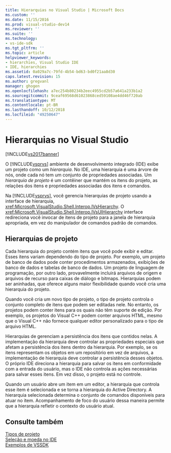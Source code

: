```yaml
---
title: Hierarquias no Visual Studio | Microsoft Docs
ms.custom: ''
ms.date: 11/15/2016
ms.prod: visual-studio-dev14
ms.reviewer: ''
ms.suite: ''
ms.technology:
- vs-ide-sdk
ms.tgt_pltfrm: ''
ms.topic: article
helpviewer_keywords:
- hierarchies, Visual Studio IDE
- IDE, hierarchies
ms.assetid: 0a029a7c-79fd-4b54-bd63-bd0f21aa8d30
caps.latest.revision: 15
ms.author: gregvanl
manager: ghogen
ms.openlocfilehash: a7ec254b80234b2eec4955cd2b57a641a233b1a2
ms.sourcegitcommit: 9ceaf69568d61023868ced59108ae4dd46f720ab
ms.translationtype: MT
ms.contentlocale: pt-BR
ms.lasthandoff: 10/12/2018
ms.locfileid: "49250647"
---
```

# <a name="hierarchies-in-visual-studio"></a>Hierarquias no Visual Studio
[!INCLUDE[vs2017banner](../../includes/vs2017banner.md)]

O [!INCLUDE[vsprvs](../../includes/vsprvs-md.md)] ambiente de desenvolvimento integrado (IDE) exibe um projeto como um *hierarquia*. No IDE, uma hierarquia é uma árvore de nós, onde cada nó tem um conjunto de propriedades associadas. Um *hierarquia de projeto* é um contêiner que mantém os itens do projeto, as relações dos itens e propriedades associadas dos itens e comandos.  
  
 Na [!INCLUDE[vsprvs](../../includes/vsprvs-md.md)], você gerencia hierarquias de projeto usando a interface de hierarquia, <xref:Microsoft.VisualStudio.Shell.Interop.IVsHierarchy>. O <xref:Microsoft.VisualStudio.Shell.Interop.IVsUIHierarchy> interface redireciona você invocar de itens de projeto para a janela de hierarquia apropriada, em vez do manipulador de comandos padrão de comandos.  
  
## <a name="project-hierarchies"></a>Hierarquias de projeto  
 Cada hierarquia do projeto contém itens que você pode exibir e editar. Esses itens variam dependendo do tipo de projeto. Por exemplo, um projeto de banco de dados pode conter procedimentos armazenados, exibições de banco de dados e tabelas de banco de dados. Um projeto de linguagem de programação, por outro lado, provavelmente incluirá arquivos de origem e arquivos de recurso para caixas de diálogo e bitmaps. Hierarquias podem ser aninhadas, que oferece alguns maior flexibilidade quando você cria uma hierarquia do projeto.  
  
 Quando você cria um novo tipo de projeto, o tipo de projeto controla o conjunto completo de itens que podem ser editadas nele. No entanto, os projetos podem conter itens para os quais não têm suporte de edição. Por exemplo, os projetos do Visual C++ podem conter arquivos HTML, mesmo que o Visual C++ não fornece qualquer editor personalizado para o tipo de arquivo HTML.  
  
 Hierarquias de gerenciam a persistência dos itens que contidos nelas. A implementação da hierarquia deve controlar as propriedades especiais que afetam a persistência dos itens dentro da hierarquia. Por exemplo, se os itens representam os objetos em um repositório em vez de arquivos, a implementação de hierarquia deve controlar a persistência desses objetos. O próprio IDE direciona a hierarquia para salvar os itens em conformidade com a entrada do usuário, mas o IDE não controla as ações necessárias para salvar esses itens. Em vez disso, o projeto está no controle.  
  
 Quando um usuário abre um item em um editor, a hierarquia que controla esse item é selecionada e se torna a hierarquia do Active Directory. A hierarquia selecionada determina o conjunto de comandos disponíveis para atuar no item. Acompanhamento de foco do usuário dessa maneira permite que a hierarquia refletir o contexto do usuário atual.  
  
## <a name="see-also"></a>Consulte também  
 [Tipos de projeto](../../extensibility/internals/project-types.md)   
 [Seleção e moeda no IDE](../../extensibility/internals/selection-and-currency-in-the-ide.md)   
 [Exemplos de VSSDK](../../misc/vssdk-samples.md)

